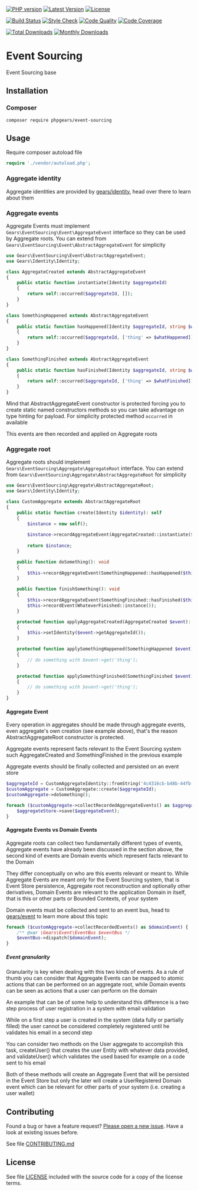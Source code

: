 [![PHP version](https://img.shields.io/badge/PHP-%3E%3D7.1-8892BF.svg?style=flat-square)](http://php.net)
[![Latest Version](https://img.shields.io/packagist/v/phpgears/event-sourcing.svg?style=flat-square)](https://packagist.org/packages/phpgears/event-sourcing)
[![License](https://img.shields.io/github/license/phpgears/event-sourcing.svg?style=flat-square)](https://github.com/phpgears/event-sourcing/blob/master/LICENSE)

[![Build Status](https://img.shields.io/travis/phpgears/event-sourcing.svg?style=flat-square)](https://travis-ci.org/phpgears/event-sourcing)
[![Style Check](https://styleci.io/repos/149037535/shield)](https://styleci.io/repos/149037535)
[![Code Quality](https://img.shields.io/scrutinizer/g/phpgears/event-sourcing.svg?style=flat-square)](https://scrutinizer-ci.com/g/phpgears/event-sourcing)
[![Code Coverage](https://img.shields.io/coveralls/phpgears/event-sourcing.svg?style=flat-square)](https://coveralls.io/github/phpgears/event-sourcing)

[![Total Downloads](https://img.shields.io/packagist/dt/phpgears/event-sourcing.svg?style=flat-square)](https://packagist.org/packages/phpgears/event-sourcing/stats)
[![Monthly Downloads](https://img.shields.io/packagist/dm/phpgears/event-sourcing.svg?style=flat-square)](https://packagist.org/packages/phpgears/event-sourcing/stats)

# Event Sourcing

Event Sourcing base

## Installation

### Composer

```
composer require phpgears/event-sourcing
```

## Usage

Require composer autoload file

```php
require './vendor/autoload.php';
```

### Aggregate identity

Aggregate identities are provided by [gears/identity](https://github.com/phpgears/identity), head over there to learn about them

### Aggregate events

Aggregate Events must implement `Gears\EventSourcing\Event\AggregateEvent` interface so they can be used by Aggregate roots. You can extend from `Gears\EventSourcing\Event\AbstractAggregateEvent` for simplicity 

```php
use Gears\EventSourcing\Event\AbstractAggregateEvent;
use Gears\Identity\Identity;

class AggregateCreated extends AbstractAggregateEvent
{
    public static function instantiate(Identity $aggregateId)
    {
        return self::occurred($aggregateId, []);
    }
}

class SomethingHappened extends AbstractAggregateEvent
{
    public static function hasHappened(Identity $aggregateId, string $whatHappened)
    {
        return self::occurred($aggregateId, ['thing' => $whatHappened]);
    }
}

class SomethingFinished extends AbstractAggregateEvent
{
    public static function hasFinished(Identity $aggregateId, string $whatFinished)
    {
        return self::occurred($aggregateId, ['thing' => $whatFinished]);
    }
}
```

Mind that AbstractAggregateEvent constructor is protected forcing you to create static named constructors methods so you can take advantage on type hinting for payload. For simplicity protected method `occurred` in available

This events are then recorded and applied on Aggregate roots

### Aggregate root

Aggregate roots should implement `Gears\EventSourcing\Aggregate\AggregateRoot` interface. You can extend from `Gears\EventSourcing\Aggregate\AbstractAggregateRoot` for simplicity

```php
use Gears\EventSourcing\Aggregate\AbstractAggregateRoot;
use Gears\Identity\Identity;

class CustomAggregate extends AbstractAggregateRoot
{
    public static function create(Identity $identity): self
    {
        $instance = new self();
        
        $instance->recordAggregateEvent(AggregateCreated::instantiate($identity));
        
        return $instance;
    }

    public function doSomething(): void
    {
        $this->recordAggregateEvent(SomethingHappened::hasHappened($this->getIdentity(), 'this happened'));
    }

    public function finishSomething(): void
    {
        $this->recordAggregateEvent(SomethingFinished::hasFinished($this->getIdentity(), 'this finished'));
        $this->recordEvent(WhateverFinished::instance());
    }

    protected function applyAggregateCreated(AggregateCreated $event): void
    {
        $this->setIdentity($event->getAggregateId());
    }

    protected function applySomethingHappened(SomethingHappened $event): void
    {
        // do something with $event->get('thing');
    }

    protected function applySomethingFinished(SomethingFinished $event): void
    {
        // do something with $event->get('thing');
    }
}
```

#### Aggregate Event

Every operation in aggregates should be made through aggregate events, even aggregate's own creation (see example above), that's the reason AbstractAggregateRoot constructor is protected.

Aggregate events represent facts relevant to the Event Sourcing system such AggregateCreated and SomethingFinished in the previous example

Aggregate events should be finally collected and persisted on an event store

```php
$aggregateId = CustomAggregateIdentity::fromString('4c4316cb-b48b-44fb-a034-90d789966bac');
$customAggregate = CustomAggregate::create($aggregateId);
$customAggregate->doSomething();

foreach ($customAggregate->collectRecordedAggregateEvents() as $aggregateEvent) {
    $aggregateStore->save($aggregateEvent);
}
```

#### Aggregate Events vs Domain Events

Aggregate roots can collect two fundamentally different types of events, Aggregate events have already been discussed in the section above, the second kind of events are Domain events which represent facts relevant to the Domain

They differ conceptually on who are this events relevant or meant to. While Aggregate Events are meant _only_ for the Event Sourcing system, that is Event Store persistence, Aggregate root reconstruction and optionally other derivatives, Domain Events are relevant to the application Domain in itself, that is this or other parts or Bounded Contexts, of your system

Domain events must be collected and sent to an event bus, head to [gears/event](https://github.com/phpgears/event) to learn more about this topic

```php
foreach ($customAggregate->collectRecordedEvents() as $domainEvent) {
    /** @var \Gears\Event\EventBus $eventBus */
    $eventBus->dispatch($domainEvent);
}
```

##### Event granularity

Granularity is key when dealing with this two kinds of events. As a rule of thumb you can consider that Aggregate Events can be mapped to atomic actions that can be performed on an aggregate root, while Domain events can be seen as actions that a user can perform on the domain

An example that can be of some help to understand this difference is a two step process of user registration in a system with email validation

While on a first step a user is created in the system (data fully or partially filled) the user cannot be considered completely registered until he validates his email in a second step

You can consider two methods on the User aggregate to accomplish this task, createUser() that creates the user Entity with whatever data provided, and validateUser() which validates the used based for example on a code sent to his email

Both of these methods will create an Aggregate Event that will be persisted in the Event Store but only the later will create a UserRegistered Domain event which can be relevant for other parts of your system (i.e. creating a user wallet)

## Contributing

Found a bug or have a feature request? [Please open a new issue](https://github.com/phpgears/event-sourcing/issues). Have a look at existing issues before.

See file [CONTRIBUTING.md](https://github.com/phpgears/event-sourcing/blob/master/CONTRIBUTING.md)

## License

See file [LICENSE](https://github.com/phpgears/event-sourcing/blob/master/LICENSE) included with the source code for a copy of the license terms.
